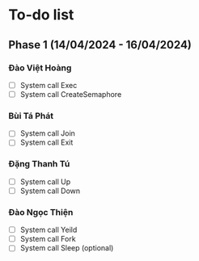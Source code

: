 # To-do list

## Phase 1 (14/04/2024 - 16/04/2024)

### Đào Việt Hoàng
- [ ] System call Exec
- [ ] System call CreateSemaphore

### Bùi Tá Phát
- [ ] System call Join
- [ ] System call Exit

### Đặng Thanh Tú
- [ ] System call Up
- [ ] System call Down

### Đào Ngọc Thiện
- [ ] System call Yeild
- [ ] System call Fork
- [ ] System call Sleep (optional)
